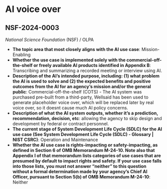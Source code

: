 # AI voice over
## NSF-2024-0003
_National Science Foundation_ (NSF) / OLPA


+ **The topic area that most closely aligns with the AI use case**: Mission-Enabling
+ **Whether the use case is implemented solely with the commercial-off-the-shelf or freely available AI products identified in Appendix B**: Transcribing and summarizing a recorded meeting or interview using AI.
+ **Description of the AI’s intended purpose, including: (1) what problem the AI is used to solve and (2) the expected benefits and positive outcomes from the AI for an agency’s mission and/or the general public**: Commercial-off-the-shelf (COTS) - The AI system was purchased pre-built from a third-party, Wellsaid has been used to generate placeholder voice over, which will be replaced later by real voice over, so it doesnt cause much AI policy concerns.
+ **Description of what the AI system outputs, whether it’s a prediction, recommendation, decision, etc**: allowing the agency to skip design and development by federal or contract personnel.
+ **The current stage of System Development Life Cycle (SDLC) for the AI use case (See System Development Life Cycle (SDLC) - Glossary | NIST CSRC)**: Operation and Maintenance
+ **Whether the AI use case is rights-impacting or safety-impacting, as defined in Section 6 of OMB Memorandum M-24-10. Note also that Appendix I of that memorandum lists categories of use cases that are presumed by default to impact rights and safety. If your use case falls into those lists, you must not answer “neither” to this question without a formal determination made by your agency’s Chief AI Officer, pursuant to Section 5(b) of OMB Memorandum M-24-10**: Neither